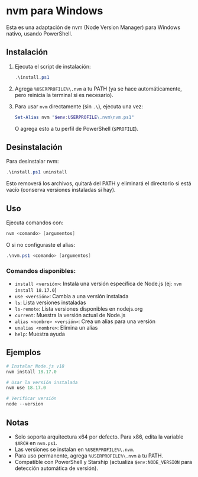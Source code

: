 # nvm para Windows

Esta es una adaptación de nvm (Node Version Manager) para Windows nativo, usando PowerShell.

## Instalación

1. Ejecuta el script de instalación:

   ```powershell
   .\install.ps1
   ```

2. Agrega `%USERPROFILE%\.nvm` a tu PATH (ya se hace automáticamente, pero reinicia la terminal si es necesario).

3. Para usar `nvm` directamente (sin `.\`), ejecuta una vez:

   ```powershell
   Set-Alias nvm "$env:USERPROFILE\.nvm\nvm.ps1"
   ```

   O agrega esto a tu perfil de PowerShell (`$PROFILE`).

## Desinstalación

Para desinstalar nvm:

```powershell
.\install.ps1 uninstall
```

Esto removerá los archivos, quitará del PATH y eliminará el directorio si está vacío (conserva versiones instaladas si hay).

## Uso

Ejecuta comandos con:

```powershell
nvm <comando> [argumentos]
```

O si no configuraste el alias:

```powershell
.\nvm.ps1 <comando> [argumentos]
```

### Comandos disponibles:

- `install <versión>`: Instala una versión específica de Node.js (ej: `nvm install 18.17.0`)
- `use <versión>`: Cambia a una versión instalada
- `ls`: Lista versiones instaladas
- `ls-remote`: Lista versiones disponibles en nodejs.org
- `current`: Muestra la versión actual de Node.js
- `alias <nombre> <versión>`: Crea un alias para una versión
- `unalias <nombre>`: Elimina un alias
- `help`: Muestra ayuda

## Ejemplos

```powershell
# Instalar Node.js v18
nvm install 18.17.0

# Usar la versión instalada
nvm use 18.17.0

# Verificar versión
node --version
```

## Notas

- Solo soporta arquitectura x64 por defecto. Para x86, edita la variable `$ARCH` en `nvm.ps1`.
- Las versiones se instalan en `%USERPROFILE%\.nvm`.
- Para uso permanente, agrega `%USERPROFILE%\.nvm` a tu PATH.
- Compatible con PowerShell y Starship (actualiza `$env:NODE_VERSION` para detección automática de versión).